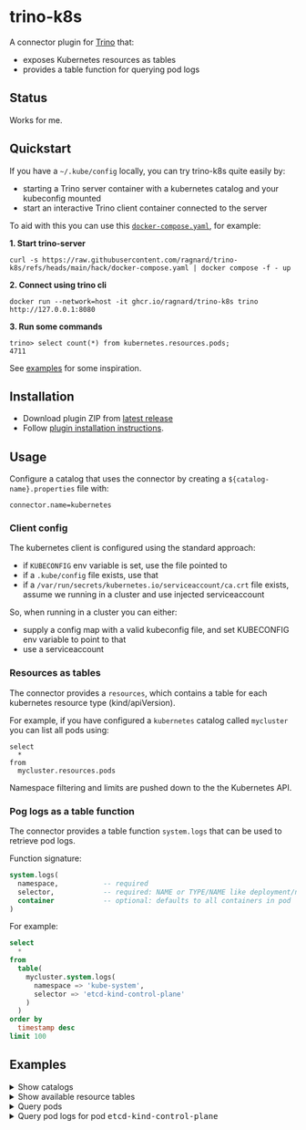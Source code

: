 # trino-k8s

A connector plugin for [Trino](https://trino.io) that:

- exposes Kubernetes resources as tables
- provides a table function for querying pod logs


## Status

Works for me.


## Quickstart

If you have a `~/.kube/config` locally, you can try trino-k8s quite
easily by:

- starting a Trino server container with a kubernetes catalog and your
  kubeconfig mounted
- start an interactive Trino client container connected to the server

To aid with this you can use this
[`docker-compose.yaml`](hack/docker-compose.yaml), for example:

**1. Start trino-server**

```
curl -s https://raw.githubusercontent.com/ragnard/trino-k8s/refs/heads/main/hack/docker-compose.yaml | docker compose -f - up
```

**2. Connect using trino cli**

```
docker run --network=host -it ghcr.io/ragnard/trino-k8s trino http://127.0.0.1:8080
```

**3. Run some commands**

```
trino> select count(*) from kubernetes.resources.pods;
4711
```

See [examples](#examples) for some inspiration.

## Installation

- Download plugin ZIP from [latest release](https://github.com/ragnard/trino-k8s/releases/latest)
- Follow [plugin installation instructions](https://trino.io/docs/current/installation/plugins.html#installation).


## Usage

Configure a catalog that uses the connector by creating a
`${catalog-name}.properties` file with:

```
connector.name=kubernetes
```

### Client config

The kubernetes client is configured using the standard approach:

- if `KUBECONFIG` env variable is set, use the file pointed to
- if a `.kube/config` file exists, use that
- if a `/var/run/secrets/kubernetes.io/serviceaccount/ca.crt` file
  exists, assume we running in a cluster and use injected
  serviceaccount

So, when running in a cluster you can either:

- supply a config map with a valid kubeconfig file, and set KUBECONFIG env variable to point to that
- use a serviceaccount


### Resources as tables

The connector provides a `resources`, which contains a table for each
kubernetes resource type (kind/apiVersion).

For example, if you have configured a `kubernetes` catalog called
`mycluster` you can list all pods using:

```
select
  *
from
  mycluster.resources.pods
```

Namespace filtering and limits are pushed down to the the Kubernetes API.


### Pog logs as a table function

The connector provides a table function `system.logs` that can be used
to retrieve pod logs.

Function signature:

```sql
system.logs(
  namespace,           -- required
  selector,            -- required: NAME or TYPE/NAME like deployment/nginx
  container            -- optional: defaults to all containers in pod
)
```

For example:

```sql
select
  *
from
  table(
    mycluster.system.logs(
      namespace => 'kube-system',
      selector => 'etcd-kind-control-plane'
    )
  )
order by
  timestamp desc
limit 100
```

## Examples

<details>
<summary>Show catalogs</summary>

```
trino> show catalogs;
```

```
  Catalog
------------
 kubernetes
 system
(2 rows)

Query 20250507_163100_00000_p98bd, FINISHED, 1 node
Splits: 7 total, 7 done (100.00%)
0.98 [0 rows, 0B] [0 rows/s, 0B/s]
```

</details>

<details>
<summary>Show available resource tables</summary>

```
trino> show tables in kubernetes.tables;
```

```
                             Table
----------------------------------------------------------------
 admissionregistration.k8s.io.mutatingwebhookconfigurations
 admissionregistration.k8s.io.validatingadmissionpolicies
 admissionregistration.k8s.io.validatingadmissionpolicybindings
 admissionregistration.k8s.io.validatingwebhookconfigurations
 apiextensions.k8s.io.customresourcedefinitions
 apiregistration.k8s.io.apiservices
 apps.controllerrevisions
 apps.daemonsets
 apps.deployments
 apps.replicasets
 apps.statefulsets
 authentication.k8s.io.selfsubjectreviews
 authentication.k8s.io.tokenreviews
 authorization.k8s.io.localsubjectaccessreviews
 authorization.k8s.io.selfsubjectaccessreviews
 authorization.k8s.io.selfsubjectrulesreviews
 authorization.k8s.io.subjectaccessreviews
 autoscaling.horizontalpodautoscalers
 batch.cronjobs
 batch.jobs
 bindings
 certificates.k8s.io.certificatesigningrequests
 componentstatuses
 configmaps
 coordination.k8s.io.leases
 discovery.k8s.io.endpointslices
 endpoints
 events
 events.k8s.io.events
 flowcontrol.apiserver.k8s.io.flowschemas
 flowcontrol.apiserver.k8s.io.prioritylevelconfigurations
 helm.cattle.io.helmchartconfigs
 helm.cattle.io.helmcharts
 limitranges
 namespaces
 networking.k8s.io.ingressclasses
 networking.k8s.io.ingresses
 networking.k8s.io.networkpolicies
 node.k8s.io.runtimeclasses
 nodes
 persistentvolumeclaims
 persistentvolumes
 pods
 podtemplates
 policy.poddisruptionbudgets
 rbac.authorization.k8s.io.clusterrolebindings
 rbac.authorization.k8s.io.clusterroles
 rbac.authorization.k8s.io.rolebindings
 rbac.authorization.k8s.io.roles
 replicationcontrollers
 resourcequotas
 scheduling.k8s.io.priorityclasses
 secrets
 serviceaccounts
 services
 storage.k8s.io.csidrivers
 storage.k8s.io.csinodes
 storage.k8s.io.csistoragecapacities
 storage.k8s.io.storageclasses
 storage.k8s.io.volumeattachments
(60 rows)

Query 20250507_163511_00002_p98bd, FINISHED, 1 node
Splits: 7 total, 7 done (100.00%)
0.48 [60 rows, 2.73KiB] [126 rows/s, 5.76KiB/s]
```

</details>


<details>
<summary>Query pods</summary>

```
select * from kubernetes.resources.pods where namespace = 'kube-system';
```

```
 kind | group | apiversion |                    name                    |  namespace  |                                                  labels                                               >
------+-------+------------+--------------------------------------------+-------------+------------------------------------------------------------------------------------------------------->
 Pod  |       | v1         | coredns-668d6bf9bc-452d8                   | kube-system | {pod-template-hash=668d6bf9bc, k8s-app=kube-dns}                                                      >
 Pod  |       | v1         | coredns-668d6bf9bc-ms6bx                   | kube-system | {pod-template-hash=668d6bf9bc, k8s-app=kube-dns}                                                      >
 Pod  |       | v1         | etcd-kind-control-plane                    | kube-system | {component=etcd, tier=control-plane}                                                                  >
 Pod  |       | v1         | kindnet-b5jd7                              | kube-system | {app=kindnet, controller-revision-hash=5d87d5ccb4, tier=node, pod-template-generation=1, k8s-app=kindn>
 Pod  |       | v1         | kube-apiserver-kind-control-plane          | kube-system | {component=kube-apiserver, tier=control-plane}                                                        >
 Pod  |       | v1         | kube-controller-manager-kind-control-plane | kube-system | {component=kube-controller-manager, tier=control-plane}                                               >
 Pod  |       | v1         | kube-proxy-bsbf7                           | kube-system | {controller-revision-hash=7bb84c4984, pod-template-generation=1, k8s-app=kube-proxy}                  >
 Pod  |       | v1         | kube-scheduler-kind-control-plane          | kube-system | {component=kube-scheduler, tier=control-plane}                                                        >
(8 rows)

Query 20250507_163755_00004_p98bd, FINISHED, 1 node
Splits: 1 total, 1 done (100.00%)
0.15 [8 rows, 65.5KiB] [54 rows/s, 449KiB/s]
```

</details>

<details>
<summary>Query pod logs for pod <tt>etcd-kind-control-plane</tt></summary>

```
select * from
  table(
    kubernetes.system.logs(
      namespace => 'kube-system',
      selector => 'etcd-kind-control-plane'
    )
  )
order by
  timestamp desc
limit 10
```

```
           pod           | container |             timestamp             |                                                                                                                    >
-------------------------+-----------+-----------------------------------+-------------------------------------------------------------------------------------------------------------------->
 etcd-kind-control-plane | etcd      | 2025-05-07 16:42:24.979542808 UTC | {"level":"info","ts":"2025-05-07T16:42:24.979110Z","caller":"mvcc/hash.go:151","msg":"storing new hash","hash":3427>
 etcd-kind-control-plane | etcd      | 2025-05-07 16:42:24.979399915 UTC | {"level":"info","ts":"2025-05-07T16:42:24.979008Z","caller":"mvcc/kvstore_compaction.go:72","msg":"finished schedul>
 etcd-kind-control-plane | etcd      | 2025-05-07 16:42:24.956899126 UTC | {"level":"info","ts":"2025-05-07T16:42:24.956403Z","caller":"mvcc/index.go:214","msg":"compact tree index","revisio>
 etcd-kind-control-plane | etcd      | 2025-05-07 16:37:24.936685776 UTC | {"level":"info","ts":"2025-05-07T16:37:24.936399Z","caller":"mvcc/hash.go:151","msg":"storing new hash","hash":2757>
 etcd-kind-control-plane | etcd      | 2025-05-07 16:37:24.936627070 UTC | {"level":"info","ts":"2025-05-07T16:37:24.936290Z","caller":"mvcc/kvstore_compaction.go:72","msg":"finished schedul>
 etcd-kind-control-plane | etcd      | 2025-05-07 16:37:24.910503017 UTC | {"level":"info","ts":"2025-05-07T16:37:24.909966Z","caller":"mvcc/index.go:214","msg":"compact tree index","revisio>
 etcd-kind-control-plane | etcd      | 2025-05-07 16:32:24.908258887 UTC | {"level":"info","ts":"2025-05-07T16:32:24.908085Z","caller":"mvcc/hash.go:151","msg":"storing new hash","hash":3598>
 etcd-kind-control-plane | etcd      | 2025-05-07 16:32:24.908223346 UTC | {"level":"info","ts":"2025-05-07T16:32:24.908020Z","caller":"mvcc/kvstore_compaction.go:72","msg":"finished schedul>
 etcd-kind-control-plane | etcd      | 2025-05-07 16:32:24.889477453 UTC | {"level":"info","ts":"2025-05-07T16:32:24.889238Z","caller":"mvcc/index.go:214","msg":"compact tree index","revisio>
 etcd-kind-control-plane | etcd      | 2025-05-07 16:27:24.865262172 UTC | {"level":"info","ts":"2025-05-07T16:27:24.864860Z","caller":"mvcc/hash.go:151","msg":"storing new hash","hash":1170>
(10 rows)

Query 20250507_164349_00005_p98bd, FINISHED, 1 node
Splits: 7 total, 7 done (100.00%)
0.27 [0 rows, 0B] [0 rows/s, 0B/s]
```
